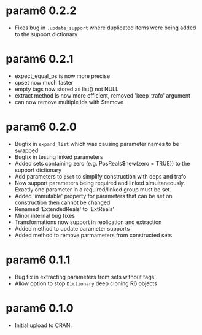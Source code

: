 # param6 0.2.2

* Fixes bug in `.update_support` where duplicated items were being added to the support dictionary

# param6 0.2.1

* expect_equal_ps is now more precise
* cpset now much faster
* empty tags now stored as list() not NULL
* extract method is now more efficient, removed 'keep_trafo' argument
* can now remove multiple ids with $remove

# param6 0.2.0

* Bugfix in `expand_list` which was causing parameter names to be swapped
* Bugfix in testing linked parameters
* Added sets containing zero (e.g. PosReals$new(zero = TRUE)) to the support dictionary
* Add parameters to `pset` to simplify construction with deps and trafo
* Now support parameters being required and linked simultaneously. Exactly one parameter in a required/linked group must be set.
* Added 'immutable' property for parameters that can be set on construction then cannot be changed
* Renamed 'ExtendedReals' to 'ExtReals'
* Minor internal bug fixes
* Transformations now support in replication and extraction
* Added method to update parameter supports
* Added method to remove parmameters from constructed sets

# param6 0.1.1

* Bug fix in extracting parameters from sets without tags
* Allow option to stop `Dictionary` deep cloning R6 objects

# param6 0.1.0

* Initial upload to CRAN.
